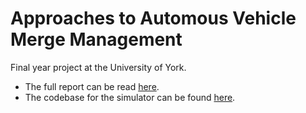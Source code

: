 # Approaches to Automous Vehicle Merge Management

Final year project at the University of York.

- The full report can be read [here](fullReport.pdf).
- The codebase for the simulator can be found [here](https://github.com/CallumHewitt/AVSimulatorProject).


